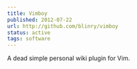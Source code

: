 ```yaml
---
title: Vimboy
published: 2012-07-22
url: http://github.com/blinry/vimboy
status: active
tags: software
---
```


A dead simple personal wiki plugin for Vim.
